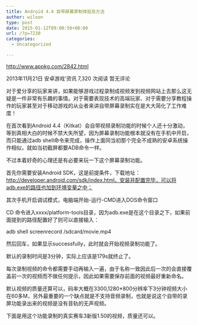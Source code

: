 ```yaml
---
title: Android 4.4 自带屏幕录制体验及方法
author: wiloon
type: post
date: 2015-01-12T09:00:50+00:00
url: /?p=7230
categories:
  - Uncategorized

---
```

http://www.appkg.com/2842.html
  
2013年11月21日 安卓游戏’资讯 7,320 次阅读 暂无评论
  
对于爱分享的玩家来讲，如果能够游戏过程录制成视频发到视频网站上去那么这无疑是一件非常有乐趣的事情。对于需要表现技术的高端玩家、对于需要分享教程操作的玩家甚至对于移动游戏的从业者来讲自带屏幕录制实在是大大简化了工作难度！

在首次看到Android 4.4（Kitkat）会自带视频录制功能的时候个人还十分激动，等到真相大白的时候不禁大失所望，因为屏幕录制功能根本就没有在手机中开启，而只能通过adb shell命令来完成，操作上面同当初那个完全不成熟的安卓系统操作相似，就如当初截屏都要ADB命令一样。

不过本着好奇的心理还是有必要来玩一下这个屏幕录制功能。

首先你需要安装Android SDK，这是前提条件，下载地址：http://developer.android.com/sdk/index.html，安装并配置完毕，可以将adb.exe的路径也加到环境变量之中；

其次手机开启调试模式，电脑端开始-运行-CMD进入DOS命令窗口

CD 命令进入xxxx/platform-tools目录，因为adb.exe是在这个目录之下，如果前面提到的路径配置好了则可以直接输入：

adb shell screenrecord /sdcard/movie.mp4
  
然后回车，如果显示successfully，此时就会开始视频录制功能了。

默认的录制时间是3分钟，实际上应该是179s就终止了。

每次录制视频的命令都需要手动再输入一遍，由于名称一致因此后一次的会直接覆盖前一次的视频而不做任何提示，因此如果需要保存前面的视频最好重新命名。

默认视频的质量还算可以，码率大概在3300,1280*800分辨率下3分钟视频大小在60多M，另外最重要的一个缺点就是不支持音频录制，也就是说这个自带的录屏功能录出来的视频是没有音轨的无声视频。

下面是用这个功能录制的真实赛车3新版1.50的视频，质量还可以。